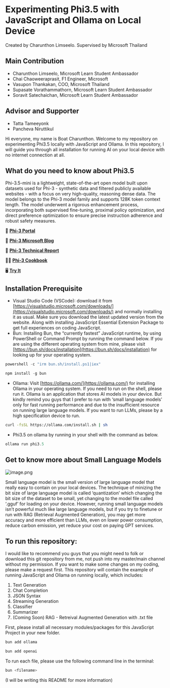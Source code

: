 # Experimenting Phi3.5 with JavaScript and Ollama on Local Device

Created by Charunthon Limseelo. Supervised by Microsoft Thailand

## Main Contribution
- Charunthon Limseelo, Microsoft Learn Student Ambassador
- Chai Chaoweeraprasit, F1 Engineer, Microsoft
- Vasupon Thankakan, COO, Microsoft Thailand
- Supasate Vorathammathorn, Microsoft Learn Student Ambassador
- Soravit Satechaichan, Microsoft Learn Student Ambassador

## Advisor and Supporter
- Tatta Tameeyonk
- Pancheva Niruttikul

Hi everyone, my name is Boat Charunthon. Welcome to my repository on experimenting Phi3.5 locally with JavaScript and Ollama. In this repository, I will guide you through all installation for running AI on your local device with no internet connection at all.

## What do you need to know about Phi3.5

Phi-3.5-mini is a lightweight, state-of-the-art open model built upon datasets used for Phi-3 - synthetic data and filtered publicly available websites - with a focus on very high-quality, reasoning dense data. The model belongs to the Phi-3 model family and supports 128K token context length. The model underwent a rigorous enhancement process, incorporating both supervised fine-tuning, proximal policy optimization, and direct preference optimization to ensure precise instruction adherence and robust safety measures.

🏡 [**Phi-3 Portal**](https://azure.microsoft.com/en-us/products/phi-3)

📰 [**Phi-3 Microsoft Blog**](https://aka.ms/phi3.5-techblog)

📖 [**Phi-3 Technical Report**](https://arxiv.org/abs/2404.14219)

👩‍🍳 [**Phi-3 Cookbook**](https://github.com/microsoft/Phi-3CookBook)

🖥️ [**Try It**](https://aka.ms/try-phi3.5mini)

## Installation Prerequisite

- Visual Studio Code (VSCode):  download it from [https://visualstudio.microsoft.com/downloads/](https://visualstudio.microsoft.com/downloads/) and normally installing it as usual. Make sure you download the latest updated version from the website. Along with installing JavaScript Essential Extension Package to get full experiences on coding JavaScript.
- Bun: Installing Bun, the “currently fastest” JavaScript runtime, by using PowerShell or Command Prompt by running the command below. If you are using the different operating system from mine, please visit [https://bun.sh/docs/installation](https://bun.sh/docs/installation) for looking up for your operating system.

```powershell
powershell -c "irm bun.sh/install.ps1|iex"
```

```powershell
npm install -g bun
```

- Ollama: Visit [https://ollama.com/](https://ollama.com/) for installing Ollama in your operating system. If you need to run on the shell, please run it. Ollama is an application that stores AI models in your device. But kindly remind you guys that I prefer to run with ‘small language models’ only for fast running performance and due to the insufficient resource on running large language models. If you want to run LLMs, please by a high specification device to run.

```bash
curl -fsSL https://ollama.com/install.sh | sh
```

- Phi3.5 on ollama by running in your shell with the command as below.

```powershell
ollama run phi3.5
```

## Get to know more about Small Language Models

![image.png](image.png)

Small language model is the small version of large language model that really easy to contain on your local devices. The technique of minizing the bit size of large language model is called ‘quantization’ which changing the bit size of the dataset to be small, yet changing to the model file called ‘.gguf’ for loading on your device. However, running small language models isn’t powerful much like large language models, but if you try to finetune or run with RAG (Retrieval Augmented Generation), you may get more accuracy and more efficient than LLMs, even on lower power consumption, reduce carbon emission, yet reduce your cost on paying GPT services.

## To run this repository:

I would like to recommend you guys that you might need to folk or download this git repository from me, not push into my master/main channel without my permission. If you want to make some changes on my coding, please make a request first. This repository will contain the example of running JavaScript and Ollama on running locally, which includes:

1. Text Generation
2. Chat Completion
3. JSON Syntax
4. Streaming Generation
5. Classifier
6. Summarizer
7. (Coming Soon) RAG - Retreival Augmented Generation with .txt file

First, please install all necessary modules/packages for this JavaScript Project in your new folder.

```powershell
bun add ollama
```

```powershell
bun add openai
```
To run each file, please use the following command line in the terminal:

```powershell
bun <filename>
```

(I will be writing this README for more information)

